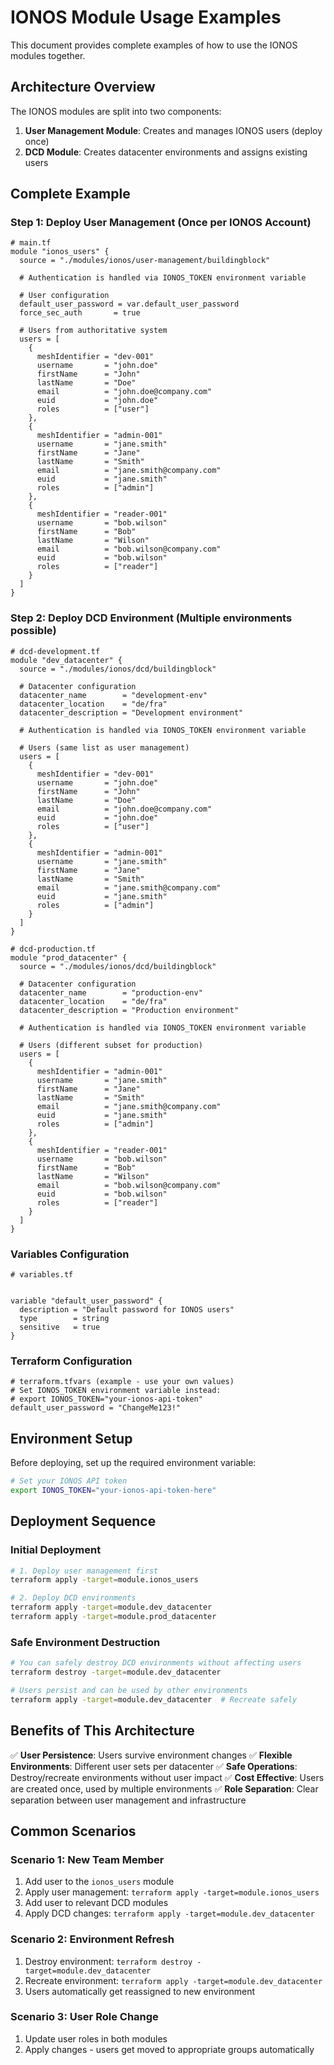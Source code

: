 # IONOS Module Usage Examples

This document provides complete examples of how to use the IONOS modules together.

## Architecture Overview

The IONOS modules are split into two components:

1. **User Management Module**: Creates and manages IONOS users (deploy once)
2. **DCD Module**: Creates datacenter environments and assigns existing users

## Complete Example

### Step 1: Deploy User Management (Once per IONOS Account)

```hcl
# main.tf
module "ionos_users" {
  source = "./modules/ionos/user-management/buildingblock"

  # Authentication is handled via IONOS_TOKEN environment variable

  # User configuration
  default_user_password = var.default_user_password
  force_sec_auth       = true

  # Users from authoritative system
  users = [
    {
      meshIdentifier = "dev-001"
      username       = "john.doe"
      firstName      = "John"
      lastName       = "Doe"
      email          = "john.doe@company.com"
      euid           = "john.doe"
      roles          = ["user"]
    },
    {
      meshIdentifier = "admin-001"
      username       = "jane.smith"
      firstName      = "Jane"
      lastName       = "Smith"
      email          = "jane.smith@company.com"
      euid           = "jane.smith"
      roles          = ["admin"]
    },
    {
      meshIdentifier = "reader-001"
      username       = "bob.wilson"
      firstName      = "Bob"
      lastName       = "Wilson"
      email          = "bob.wilson@company.com"
      euid           = "bob.wilson"
      roles          = ["reader"]
    }
  ]
}
```

### Step 2: Deploy DCD Environment (Multiple environments possible)

```hcl
# dcd-development.tf
module "dev_datacenter" {
  source = "./modules/ionos/dcd/buildingblock"

  # Datacenter configuration
  datacenter_name        = "development-env"
  datacenter_location    = "de/fra"
  datacenter_description = "Development environment"

  # Authentication is handled via IONOS_TOKEN environment variable

  # Users (same list as user management)
  users = [
    {
      meshIdentifier = "dev-001"
      username       = "john.doe"
      firstName      = "John"
      lastName       = "Doe"
      email          = "john.doe@company.com"
      euid           = "john.doe"
      roles          = ["user"]
    },
    {
      meshIdentifier = "admin-001"
      username       = "jane.smith"
      firstName      = "Jane"
      lastName       = "Smith"
      email          = "jane.smith@company.com"
      euid           = "jane.smith"
      roles          = ["admin"]
    }
  ]
}

# dcd-production.tf
module "prod_datacenter" {
  source = "./modules/ionos/dcd/buildingblock"

  # Datacenter configuration
  datacenter_name        = "production-env"
  datacenter_location    = "de/fra"
  datacenter_description = "Production environment"

  # Authentication is handled via IONOS_TOKEN environment variable

  # Users (different subset for production)
  users = [
    {
      meshIdentifier = "admin-001"
      username       = "jane.smith"
      firstName      = "Jane"
      lastName       = "Smith"
      email          = "jane.smith@company.com"
      euid           = "jane.smith"
      roles          = ["admin"]
    },
    {
      meshIdentifier = "reader-001"
      username       = "bob.wilson"
      firstName      = "Bob"
      lastName       = "Wilson"
      email          = "bob.wilson@company.com"
      euid           = "bob.wilson"
      roles          = ["reader"]
    }
  ]
}
```

### Variables Configuration

```hcl
# variables.tf


variable "default_user_password" {
  description = "Default password for IONOS users"
  type        = string
  sensitive   = true
}
```

### Terraform Configuration

```hcl
# terraform.tfvars (example - use your own values)
# Set IONOS_TOKEN environment variable instead:
# export IONOS_TOKEN="your-ionos-api-token"
default_user_password = "ChangeMe123!"
```

## Environment Setup

Before deploying, set up the required environment variable:

```bash
# Set your IONOS API token
export IONOS_TOKEN="your-ionos-api-token-here"
```

## Deployment Sequence

### Initial Deployment
```bash
# 1. Deploy user management first
terraform apply -target=module.ionos_users

# 2. Deploy DCD environments
terraform apply -target=module.dev_datacenter
terraform apply -target=module.prod_datacenter
```

### Safe Environment Destruction
```bash
# You can safely destroy DCD environments without affecting users
terraform destroy -target=module.dev_datacenter

# Users persist and can be used by other environments
terraform apply -target=module.dev_datacenter  # Recreate safely
```

## Benefits of This Architecture

✅ **User Persistence**: Users survive environment changes
✅ **Flexible Environments**: Different user sets per datacenter
✅ **Safe Operations**: Destroy/recreate environments without user impact
✅ **Cost Effective**: Users are created once, used by multiple environments
✅ **Role Separation**: Clear separation between user management and infrastructure

## Common Scenarios

### Scenario 1: New Team Member
1. Add user to the `ionos_users` module
2. Apply user management: `terraform apply -target=module.ionos_users`
3. Add user to relevant DCD modules
4. Apply DCD changes: `terraform apply -target=module.dev_datacenter`

### Scenario 2: Environment Refresh
1. Destroy environment: `terraform destroy -target=module.dev_datacenter`
2. Recreate environment: `terraform apply -target=module.dev_datacenter`
3. Users automatically get reassigned to new environment

### Scenario 3: User Role Change
1. Update user roles in both modules
2. Apply changes - users get moved to appropriate groups automatically